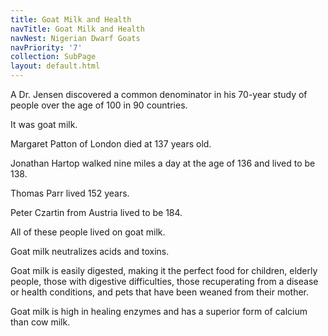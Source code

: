 ```yaml
---
title: Goat Milk and Health
navTitle: Goat Milk and Health
navNest: Nigerian Dwarf Goats
navPriority: '7'
collection: SubPage
layout: default.html
---
```

A Dr. Jensen discovered a common denominator in his 70-year study of people over the age of 100 in 90 countries. 

It was goat milk.

Margaret Patton of London died at 137 years old.

Jonathan Hartop walked nine miles a day at the age of 136 and lived to be 138.

Thomas Parr lived 152 years.

Peter Czartin from Austria lived to be 184.

All of these people lived on goat milk.

Goat milk neutralizes acids and toxins.

Goat milk is easily digested, making it the perfect food for children, elderly people, those with digestive difficulties, those recuperating from a disease or health conditions, and pets that have been weaned from their mother.

Goat milk is high in healing enzymes and has a superior form of calcium than cow milk.
